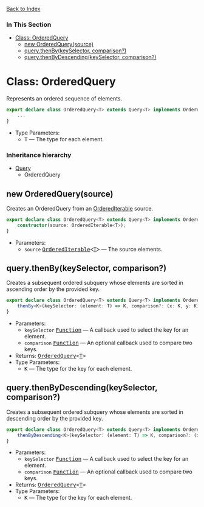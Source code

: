 [Back to Index](index.md)

### In This Section

* [Class: OrderedQuery][OrderedQuery]
    * [new OrderedQuery(source)](#new-orderedquerysource)
    * [query.thenBy(keySelector, comparison?)](#querythenbykeyselector-comparison)
    * [query.thenByDescending(keySelector, comparison?)](#querythenbydescendingkeyselector-comparison)

# Class: OrderedQuery
Represents an ordered sequence of elements.

```ts
export declare class OrderedQuery<T> extends Query<T> implements OrderedIterable<T> {
    ...
}
```

* Type Parameters:
  * <a name="orderedquery-t"></a><samp>T</samp> &mdash; The type for each element.

### Inheritance hierarchy
* [Query][]
    * OrderedQuery



## new OrderedQuery(source)
Creates an OrderedQuery from an [OrderedIterable][] source.

```ts
export declare class OrderedQuery<T> extends Query<T> implements OrderedIterable<T> {
    constructor(source: OrderedIterable<T>);
}
```

* Parameters:
  * `source` <samp>[OrderedIterable][]&lt;[T][]&gt;</samp> &mdash; The source elements.



## query.thenBy(keySelector, comparison?)
Creates a subsequent ordered subquery whose elements are sorted in ascending order by the provided key.

```ts
export declare class OrderedQuery<T> extends Query<T> implements OrderedIterable<T> {
    thenBy<K>(keySelector: (element: T) => K, comparison?: (x: K, y: K) => number): OrderedQuery<T>;
}
```

* Parameters:
  * `keySelector` <samp>[Function][]</samp> &mdash; A callback used to select the key for an element.
  * `comparison` <samp>[Function][]</samp> &mdash; An optional callback used to compare two keys.
* Returns: <samp>[OrderedQuery][]&lt;[T][]&gt;</samp>
* Type Parameters:
    * <samp>K</samp> &mdash; The type for the key for each element.



## query.thenByDescending(keySelector, comparison?)
Creates a subsequent ordered subquery whose elements are sorted in descending order by the provided key.

```ts
export declare class OrderedQuery<T> extends Query<T> implements OrderedIterable<T> {
    thenByDescending<K>(keySelector: (element: T) => K, comparison?: (x: K, y: K) => number): OrderedQuery<T>;
}
```

* Parameters:
  * `keySelector` <samp>[Function][]</samp> &mdash; A callback used to select the key for an element.
  * `comparison` <samp>[Function][]</samp> &mdash; An optional callback used to compare two keys.
* Returns: <samp>[OrderedQuery][]&lt;[T][]&gt;</samp>
* Type Parameters:
    * <samp>K</samp> &mdash; The type for the key for each element.



[T]: #orderedquery-t
[Queryable]: type-queryable.md#type-queryable
[HierarchyProvider]: interface-hierarchyprovider.md#interface-hierarchyprovider
[HierarchyIterable]: interface-hierarchyiterable.md#interface-hierarchyiterable
[OrderedIterable]: interface-orderediterable.md#interface-orderediterable
[OrderedHierarchyIterable]: interface-orderedhierarchyiterable.md#interface-orderedhierarchyiterable
[Grouping]: interface-grouping.md#interface-grouping
[Page]: interface-page.md#interface-page
[Lookup]: class-lookup.md#class-lookup
[HierarchyQuery]: class-hierarchyquery.md#class-hierarchyquery
[OrderedQuery]: class-orderedquery.md#class-orderedquery
[Query]: class-query.md#class-query
[OrderedHierarchyQuery]: class-orderedhierarchyquery.md#class-orderedhierarchyquery
[Iterable]: http://ecma-international.org/ecma-262/6.0/index.html#sec-symbol.iterator
[Iterator]: http://ecma-international.org/ecma-262/6.0/index.html#sec-symbol.iterator
[Number]: http://ecma-international.org/ecma-262/6.0/index.html#sec-number-constructor
[Boolean]: http://ecma-international.org/ecma-262/6.0/index.html#sec-boolean-constructor
[Object]: http://ecma-international.org/ecma-262/6.0/index.html#sec-object-constructor
[Function]: http://ecma-international.org/ecma-262/6.0/index.html#sec-function-constructor
[Error]: http://ecma-international.org/ecma-262/6.0/index.html#sec-error-constructor
[Map]: http://ecma-international.org/ecma-262/6.0/index.html#sec-map-constructor
[Set]: http://ecma-international.org/ecma-262/6.0/index.html#sec-set-constructor